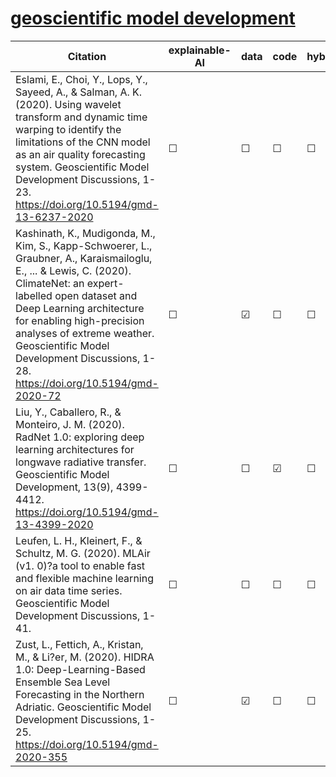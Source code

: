 # [geoscientific model development](https://www.geoscientific-model-development.net/)


| Citation           | explainable-AI | data   | code | hybrid |   reviews  |
|--------------------|----------------|--------|------|--------|------------|
| Eslami, E., Choi, Y., Lops, Y., Sayeed, A., & Salman, A. K. (2020). Using wavelet transform and dynamic time warping to identify the limitations of the CNN model as an air quality forecasting system. Geoscientific Model Development Discussions, 1-23. https://doi.org/10.5194/gmd-13-6237-2020 |   &#9744;   | &#9744; | &#9744; | &#9744;  |  |
| Kashinath, K., Mudigonda, M., Kim, S., Kapp-Schwoerer, L., Graubner, A., Karaismailoglu, E., ... & Lewis, C. (2020). ClimateNet: an expert-labelled open dataset and Deep Learning architecture for enabling high-precision analyses of extreme weather. Geoscientific Model Development Discussions, 1-28. https://doi.org/10.5194/gmd-2020-72 |   &#9744;   | &#9745; | &#9744; | &#9744;  |  |
| Liu, Y., Caballero, R., & Monteiro, J. M. (2020). RadNet 1.0: exploring deep learning architectures for longwave radiative transfer. Geoscientific Model Development, 13(9), 4399-4412. https://doi.org/10.5194/gmd-13-4399-2020 |   &#9744;   | &#9744; | &#9745; | &#9744;  |  |
| Leufen, L. H., Kleinert, F., & Schultz, M. G. (2020). MLAir (v1. 0)?a tool to enable fast and flexible machine learning on air data time series. Geoscientific Model Development Discussions, 1-41. |   &#9744;   | &#9744; | &#9744; | &#9744;  |  |
| Zust, L., Fettich, A., Kristan, M., & Li?er, M. (2020). HIDRA 1.0: Deep-Learning-Based Ensemble Sea Level Forecasting in the Northern Adriatic. Geoscientific Model Development Discussions, 1-25. https://doi.org/10.5194/gmd-2020-355 |   &#9744;   | &#9745; | &#9744; | &#9744;  |  |